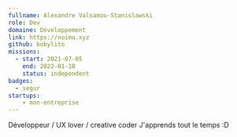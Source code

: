```yaml
---
fullname: Alexandre Valsamou-Stanislawski
role: Dev
domaine: Développement
link: https://noima.xyz
github: bobylito
missions:
  - start: 2021-07-05
    end: 2022-01-10
    status: independent
badges:
  - segur
startups:
    - mon-entreprise
---
```


Développeur / UX lover / creative coder
J'apprends tout le temps :D
